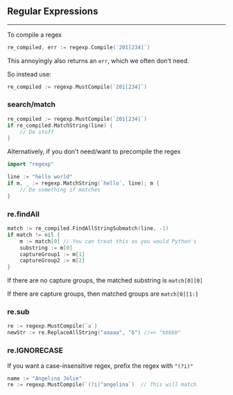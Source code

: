 ## Regular Expressions
---
To compile a regex

```go
re_compiled, err := regexp.Compile(`201[234]`)
```

This annoyingly also returns an `err`, which we often don't need. 

So instead use:

```go
re_compiled := regexp.MustCompile(`201[234]`)
```

### search/match
```go
re_compiled := regexp.MustCompile(`201[234]`)
if re_compiled.MatchString(line) {
	// Do stuff
}
```
Alternatively, if you don't need/want to precompile the regex

```go
import "regexp"

line := "hello world"
if m, _ := regexp.MatchString(`hello`, line); m {
	// Do something if matches
}

```

### re.findAll
```go
match := re_compiled.FindAllStringSubmatch(line, -1)
if match != nil {
	m := match[0] // You can treat this as you would Python's
	substring := m[0]
	captureGroup1 := m[1]
	captureGroup2 := m[2]
}
```
If there are no capture groups, the matched substring is `match[0][0]`

If there are capture groups, then matched groups are `match[0][1:]`

### re.sub
```go
re := regexp.MustCompile(`a`)
newStr := re.ReplaceAllString("aaaaa", "b") //=> "bbbbb"
```

### re.IGNORECASE
If you want a case-insensitive regex, prefix the regex with `"(?i)"`

```go
name := "Angelina Jolie"
re := regexp.MustCompile(`(?i)^angelina`)  // This will match
```
